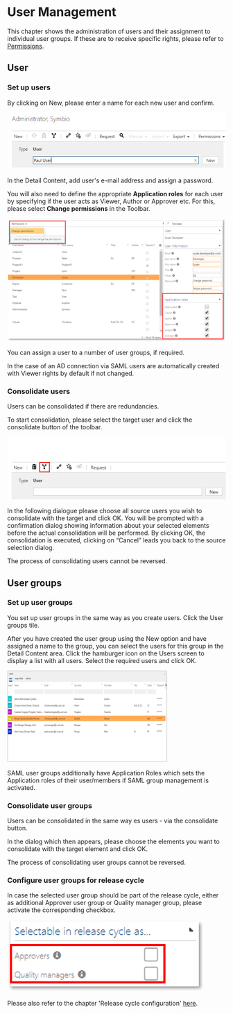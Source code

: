# User Management

This chapter shows the administration of users and their assignment to individual user groups.
If these are to receive specific rights, please refer to [Permissions](../permissions/permissions.md).

## User

### Set up users

By clicking on New, please enter a name for each new user and confirm. 

![screen](../media/user-insert-panel.PNG)

In the Detail Content, add user's e-mail address and assign a password. 

You will also need to define the appropriate __Application roles__ for each user by specifying if the user acts as Viewer, Author or Approver etc. For this, please select __Change permissions__ in the Toolbar.

![screen](../media/Appl_roles.png)

You can assign a user to a number of user groups, if required.

In the case of an AD connection via SAML users are automatically created with Viewer rights by default if not changed.

### Consolidate users

Users can be consolidated if there are redundancies. 

To start consolidation, please select the target user and click the consolidate button of the toolbar.

![screen](../media/consolidate.png)

In the following dialogue please choose all source users you wish to consolidate with the target and click OK. You will be prompted with a confirmation dialog showing information about your selected elements before the actual consolidation will be performed. By clicking OK, the consolidation is executed, clicking on “Cancel” leads you back to the source selection dialog.

The process of consolidating users cannot be reversed.

## User groups

### Set up user groups

You set up user groups in the same way as you create users. Click the User groups tile.

After you have created the user group using the New option and have assigned a name to the group, you can select the users for this group in the Detail Content area. Click the hamburger icon on the Users screen to display a list with all users. Select the required users and click OK. 

![screen](../media/user-list.png)

SAML user groups additionally have Application Roles which sets the Application roles of their user/members if SAML group management is activated.

### Consolidate user groups

Users can be consolidated in the same way es users - via the consolidate button. 

In the dialog which then appears, please choose the elements you want to consolidate with the target element and click OK.

The process of consolidating user groups cannot be reversed.

### Configure user groups for release cycle

In case the selected user group should be part of the release cycle, either as additional Approver user group or Quality manager group, please activate the corresponding checkbox.

![screen](../media/user-group-release-cycle.png)

Please also refer to the chapter 'Release cycle configuration' [here](https://docs.symbioworld.com/admin/administration/storage-configuration/storage-configuration/).
